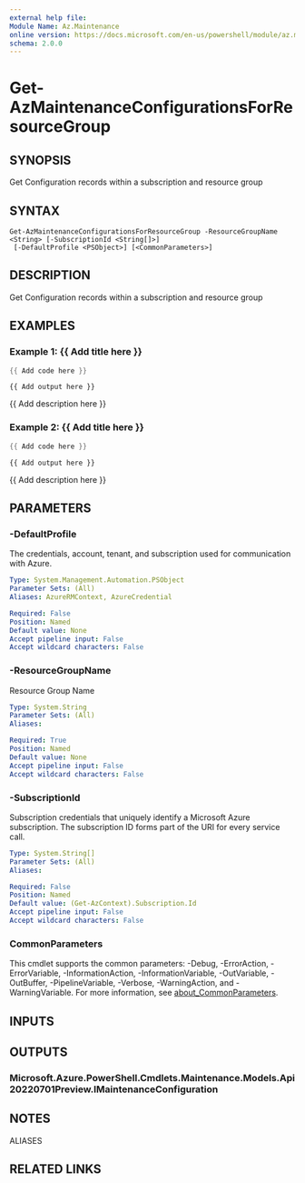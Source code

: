 ```yaml
---
external help file:
Module Name: Az.Maintenance
online version: https://docs.microsoft.com/en-us/powershell/module/az.maintenance/get-azmaintenanceconfigurationsforresourcegroup
schema: 2.0.0
---
```


# Get-AzMaintenanceConfigurationsForResourceGroup

## SYNOPSIS
Get Configuration records within a subscription and resource group

## SYNTAX

```
Get-AzMaintenanceConfigurationsForResourceGroup -ResourceGroupName <String> [-SubscriptionId <String[]>]
 [-DefaultProfile <PSObject>] [<CommonParameters>]
```

## DESCRIPTION
Get Configuration records within a subscription and resource group

## EXAMPLES

### Example 1: {{ Add title here }}
```powershell
{{ Add code here }}
```

```output
{{ Add output here }}
```

{{ Add description here }}

### Example 2: {{ Add title here }}
```powershell
{{ Add code here }}
```

```output
{{ Add output here }}
```

{{ Add description here }}

## PARAMETERS

### -DefaultProfile
The credentials, account, tenant, and subscription used for communication with Azure.

```yaml
Type: System.Management.Automation.PSObject
Parameter Sets: (All)
Aliases: AzureRMContext, AzureCredential

Required: False
Position: Named
Default value: None
Accept pipeline input: False
Accept wildcard characters: False
```

### -ResourceGroupName
Resource Group Name

```yaml
Type: System.String
Parameter Sets: (All)
Aliases:

Required: True
Position: Named
Default value: None
Accept pipeline input: False
Accept wildcard characters: False
```

### -SubscriptionId
Subscription credentials that uniquely identify a Microsoft Azure subscription.
The subscription ID forms part of the URI for every service call.

```yaml
Type: System.String[]
Parameter Sets: (All)
Aliases:

Required: False
Position: Named
Default value: (Get-AzContext).Subscription.Id
Accept pipeline input: False
Accept wildcard characters: False
```

### CommonParameters
This cmdlet supports the common parameters: -Debug, -ErrorAction, -ErrorVariable, -InformationAction, -InformationVariable, -OutVariable, -OutBuffer, -PipelineVariable, -Verbose, -WarningAction, and -WarningVariable. For more information, see [about_CommonParameters](http://go.microsoft.com/fwlink/?LinkID=113216).

## INPUTS

## OUTPUTS

### Microsoft.Azure.PowerShell.Cmdlets.Maintenance.Models.Api20220701Preview.IMaintenanceConfiguration

## NOTES

ALIASES

## RELATED LINKS


